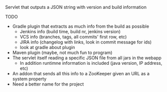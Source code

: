 Servlet that outputs a JSON string with version and build information


TODO

* Gradle plugin that extracts as much info from the build as possible
     * Jenkins info (build time, build nr, jenkins version)
     * VCS info (branches, tags, all commits' first row, etc)
     * JIRA info (changelog with links, look in commit message for ids)
     * look at gradle about plugin
* Maven plugin (maybe, not much fun to program)
* The servlet itself reading a specific JSON file from all jars in the webapp
     * In addition runtimne information is included (java version, IP address, etc)
* An addon that sends all this info to a ZooKeeper given an URL as a system property
* Need a better name for the project